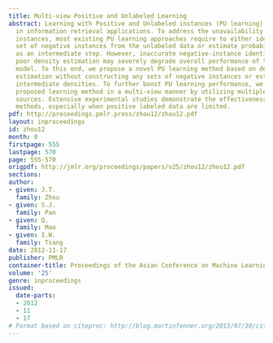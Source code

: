 ```yaml
---
title: Multi-view Positive and Unlabeled Learning
abstract: Learning with Positive and Unlabeled instances (PU learning) arises widely
  in information retrieval applications. To address the unavailability issue of negative
  instances, most existing PU learning approaches require to either identify a reliable
  set of negative instances from the unlabeled data or estimate probability densities
  as an intermediate step. However, inaccurate negative-instance identification or
  poor density estimation may severely degrade overall performance of the final predictive
  model. To this end, we propose a novel PU learning method based on density ratio
  estimation without constructing any sets of negative instances or estimating any
  intermediate densities. To further boost PU learning performance, we extend our
  proposed learning method in a multi-view manner by utilizing multiple heterogeneous
  sources. Extensive experimental studies demonstrate the effectiveness of our proposed
  methods, especially when positive labeled data are limited.
pdf: http://proceedings.pmlr.press/zhou12/zhou12.pdf
layout: inproceedings
id: zhou12
month: 0
firstpage: 555
lastpage: 570
page: 555-570
origpdf: http://jmlr.org/proceedings/papers/v25/zhou12/zhou12.pdf
sections: 
author:
- given: J.T.
  family: Zhou
- given: S.J.
  family: Pan
- given: Q.
  family: Mao
- given: I.W.
  family: Tsang
date: 2012-11-17
publisher: PMLR
container-title: Proceedings of the Asian Conference on Machine Learning
volume: '25'
genre: inproceedings
issued:
  date-parts:
  - 2012
  - 11
  - 17
# Format based on citeproc: http://blog.martinfenner.org/2013/07/30/citeproc-yaml-for-bibliographies/
---
```

